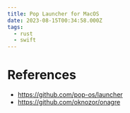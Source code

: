 ```yaml
---
title: Pop Launcher for MacOS
date: 2023-08-15T00:34:58.000Z
tags:
  - rust
  - swift
---
```


# References

- <https://github.com/pop-os/launcher>
- <https://github.com/oknozor/onagre>
